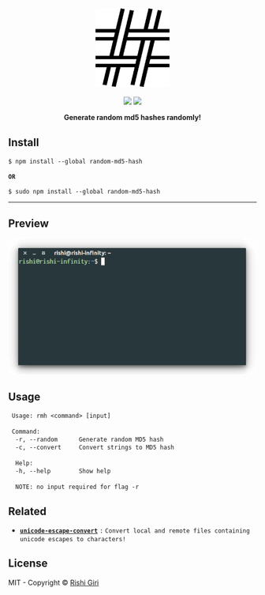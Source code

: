 <p align="center">
<br>
	<a href="https://www.npmjs.com/random-md5-hash"><img src="media/rmh.png" alt="random-md5-hash" width="150px"></a>
	<br>
	<br>
	<a href="https://travis-ci.org/CodeDotJS/random-md5-hash"><img src="https://travis-ci.org/CodeDotJS/random-md5-hash.svg?branch=master"></a>
	<img src="https://img.shields.io/badge/code_style-XO-5ed9c7.svg">
</p>

<p align="center"><b>Generate random md5 hashes randomly!</b></p>


## Install

```
$ npm install --global random-md5-hash
```
__`OR`__
```
$ sudo npm install --global random-md5-hash
```

---

## Preview

<p align="center">
	<img src="https://raw.githubusercontent.com/rishigiridotcom/rishigiri.com/cf83de2c14dc441f53fcc592c7fcf05fbc62516e/github/rmh.gif">
</p>

## Usage

```
 Usage: rmh <command> [input]

 Command:
  -r, --random      Generate random MD5 hash
  -c, --convert     Convert strings to MD5 hash

  Help:
  -h, --help        Show help

  NOTE: no input required for flag -r
```

## Related

- __[`unicode-escape-convert`](https://github.com/CodeDotJS/unicode-escape-convert)__ `:` `Convert local and remote files containing unicode escapes to characters!`


## License

MIT - Copyright &copy; [Rishi Giri](http://rishi.ml)
